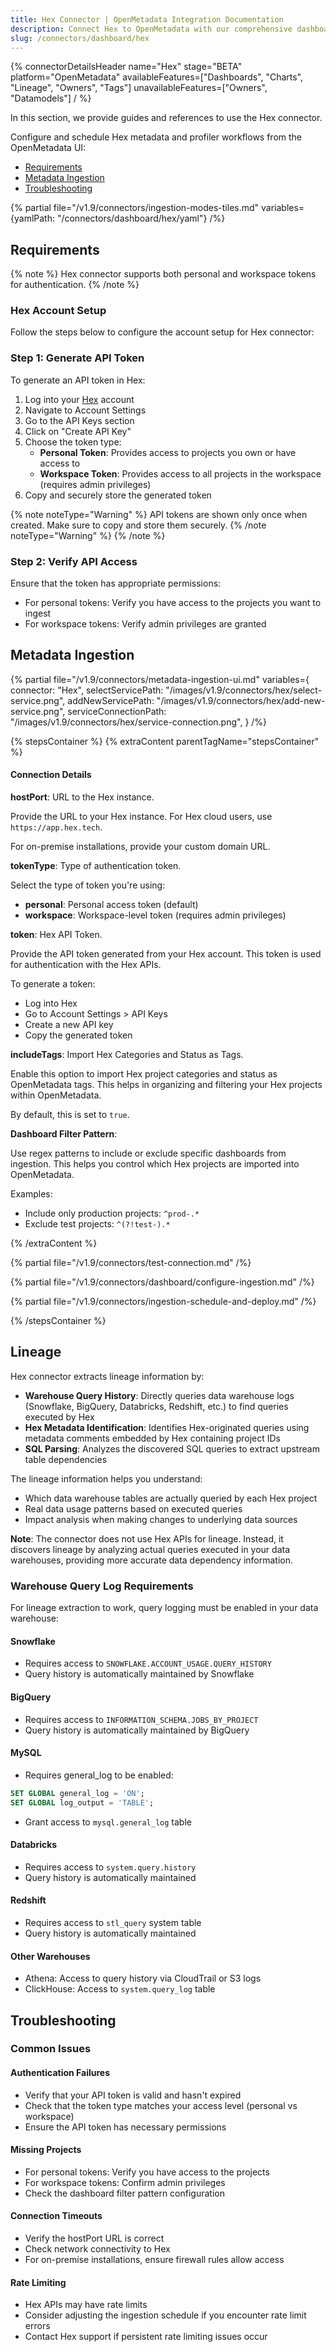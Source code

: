 ```yaml
---
title: Hex Connector | OpenMetadata Integration Documentation
description: Connect Hex to OpenMetadata with our comprehensive dashboard connector guide. Setup instructions, configuration tips, and metadata extraction made simple.
slug: /connectors/dashboard/hex
---
```


{% connectorDetailsHeader
  name="Hex"
  stage="BETA"
  platform="OpenMetadata"
  availableFeatures=["Dashboards", "Charts", "Lineage", "Owners", "Tags"]
  unavailableFeatures=["Owners", "Datamodels"]
/ %}

In this section, we provide guides and references to use the Hex connector.

Configure and schedule Hex metadata and profiler workflows from the OpenMetadata UI:

- [Requirements](#requirements)
- [Metadata Ingestion](#metadata-ingestion)
- [Troubleshooting](/connectors/dashboard/hex/troubleshooting)

{% partial file="/v1.9/connectors/ingestion-modes-tiles.md" variables={yamlPath: "/connectors/dashboard/hex/yaml"} /%}

## Requirements

{% note %}
Hex connector supports both personal and workspace tokens for authentication.
{% /note %}

### Hex Account Setup

Follow the steps below to configure the account setup for Hex connector:

### Step 1: Generate API Token

To generate an API token in Hex:

1. Log into your [Hex](https://app.hex.tech) account
2. Navigate to Account Settings
3. Go to the API Keys section
4. Click on "Create API Key"
5. Choose the token type:
   - **Personal Token**: Provides access to projects you own or have access to
   - **Workspace Token**: Provides access to all projects in the workspace (requires admin privileges)
6. Copy and securely store the generated token

{% note noteType="Warning" %}
API tokens are shown only once when created. Make sure to copy and store them securely.
{% /note noteType="Warning" %}
{% /note %}

### Step 2: Verify API Access

Ensure that the token has appropriate permissions:
- For personal tokens: Verify you have access to the projects you want to ingest
- For workspace tokens: Verify admin privileges are granted

## Metadata Ingestion

{% partial 
  file="/v1.9/connectors/metadata-ingestion-ui.md" 
  variables={
    connector: "Hex", 
    selectServicePath: "/images/v1.9/connectors/hex/select-service.png",
    addNewServicePath: "/images/v1.9/connectors/hex/add-new-service.png",
    serviceConnectionPath: "/images/v1.9/connectors/hex/service-connection.png",
} 
/%}

{% stepsContainer %}
{% extraContent parentTagName="stepsContainer" %}

#### Connection Details

**hostPort**: URL to the Hex instance.

Provide the URL to your Hex instance. For Hex cloud users, use `https://app.hex.tech`.

For on-premise installations, provide your custom domain URL.

**tokenType**: Type of authentication token.

Select the type of token you're using:
- **personal**: Personal access token (default)
- **workspace**: Workspace-level token (requires admin privileges)

**token**: Hex API Token.

Provide the API token generated from your Hex account. This token is used for authentication with the Hex APIs.

To generate a token:
- Log into Hex
- Go to Account Settings > API Keys
- Create a new API key
- Copy the generated token

**includeTags**: Import Hex Categories and Status as Tags.

Enable this option to import Hex project categories and status as OpenMetadata tags. This helps in organizing and filtering your Hex projects within OpenMetadata.

By default, this is set to `true`.

**Dashboard Filter Pattern**:

Use regex patterns to include or exclude specific dashboards from ingestion. This helps you control which Hex projects are imported into OpenMetadata.

Examples:
- Include only production projects: `^prod-.*`
- Exclude test projects: `^(?!test-).*`

{% /extraContent %}

{% partial file="/v1.9/connectors/test-connection.md" /%}

{% partial file="/v1.9/connectors/dashboard/configure-ingestion.md" /%}

{% partial file="/v1.9/connectors/ingestion-schedule-and-deploy.md" /%}

{% /stepsContainer %}

## Lineage

Hex connector extracts lineage information by:
- **Warehouse Query History**: Directly queries data warehouse logs (Snowflake, BigQuery, Databricks, Redshift, etc.) to find queries executed by Hex
- **Hex Metadata Identification**: Identifies Hex-originated queries using metadata comments embedded by Hex containing project IDs
- **SQL Parsing**: Analyzes the discovered SQL queries to extract upstream table dependencies

The lineage information helps you understand:
- Which data warehouse tables are actually queried by each Hex project
- Real data usage patterns based on executed queries
- Impact analysis when making changes to underlying data sources

**Note**: The connector does not use Hex APIs for lineage. Instead, it discovers lineage by analyzing actual queries executed in your data warehouses, providing more accurate data dependency information.

### Warehouse Query Log Requirements

For lineage extraction to work, query logging must be enabled in your data warehouse:

#### Snowflake
- Requires access to `SNOWFLAKE.ACCOUNT_USAGE.QUERY_HISTORY`
- Query history is automatically maintained by Snowflake

#### BigQuery
- Requires access to `INFORMATION_SCHEMA.JOBS_BY_PROJECT`
- Query history is automatically maintained by BigQuery

#### MySQL
- Requires general_log to be enabled:
```sql
SET GLOBAL general_log = 'ON';
SET GLOBAL log_output = 'TABLE';
```
- Grant access to `mysql.general_log` table

#### Databricks
- Requires access to `system.query.history`
- Query history is automatically maintained

#### Redshift
- Requires access to `stl_query` system table
- Query history is automatically maintained

#### Other Warehouses
- Athena: Access to query history via CloudTrail or S3 logs
- ClickHouse: Access to `system.query_log` table

## Troubleshooting

### Common Issues

#### Authentication Failures
- Verify that your API token is valid and hasn't expired
- Check that the token type matches your access level (personal vs workspace)
- Ensure the API token has necessary permissions

#### Missing Projects
- For personal tokens: Verify you have access to the projects
- For workspace tokens: Confirm admin privileges
- Check the dashboard filter pattern configuration

#### Connection Timeouts
- Verify the hostPort URL is correct
- Check network connectivity to Hex
- For on-premise installations, ensure firewall rules allow access

#### Rate Limiting
- Hex APIs may have rate limits
- Consider adjusting the ingestion schedule if you encounter rate limit errors
- Contact Hex support if persistent rate limiting issues occur